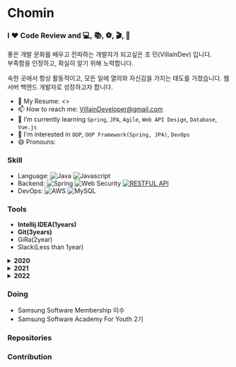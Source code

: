 # Chomin
### I ❤️ Code Review and 💻, 📚, ⚽️, 🎬, 📸


좋은 개발 문화를 배우고 전파하는 개발자가 되고싶은 조 민(VillainDev) 입니다.  
부족함을 인정하고, 확실히 알기 위해 노력합니다.

속한 곳에서 항상 활동적이고, 모든 일에 열의와 자신감을 가지는 태도를 가졌습니다.
웹 서버 백엔드 개발자로 성장하고자 합니다.

- 📝 My Resume: <>
- 📫 How to reach me: VillainDeveloper@gmail.com
- 🌱 I’m currently learning `Spring`, `JPA`, `Agile`, `Web API Design`, `Database`, `Vue.js`
- 🤔 I'm interested in `OOP`, `OOP Framework(Spring, JPA)`, `DevOps`
- 😄 Pronouns: 

<!-- [![Solved.ac프로필](http://mazassumnida.wtf/api/v2/generate_badge?boj=ksundong)](https://solved.ac/ksundong)  -->
<!-- ![github stats](https://github-readme-stats.vercel.app/api?username=ksundong&show_icons=true) -->

### Skill

- Language: ![Java](https://img.shields.io/badge/Java-%23ED8B00.svg?&style=flat&logo=java&logoColor=white) ![Javascript](https://img.shields.io/badge/Javascript%20-%23323330.svg?&style=flat&logo=Javascript&logoColor=%23F7DF1E)
- Backend: ![Spring](https://img.shields.io/badge/Spring%20-%236DB33F.svg?&style=flat&logo=spring&logoColor=white) ![Web Security](https://img.shields.io/badge/-Web%20Security-black) [![RESTFUL API](https://img.shields.io/badge/-RESOURCEful%20API-blueviolet)](https://medium.com/@trevorhreed/you-re-api-isn-t-restful-and-that-s-good-b2662079cf0e)
- DevOps: ![AWS](https://img.shields.io/badge/AWS%20-%23FF9900.svg?&style=flat&logo=amazon-aws&logoColor=white) ![MySQL](https://img.shields.io/badge/Mysql-%2300f.svg?&style=flat&logo=mysql&logoColor=white) 

### Tools

- **Intellij IDEA(1years)**
- **Git(3years)**
- GiRa(2year)
- Slack(Less than 1year)

<details>
  <summary><strong>2020</strong></summary>

- 스프링 부트와 AWS로 혼자 구현하는 웹 서비스 (도서)
- 완벽한 IT 인프라 구축을 위한 Docker (도서)
- Vue.js 압축 완성 올인원 패키지 (Fast Campus) - [Certificated]
- 제발 도커 씁시다! (인프런) - [Certificated]
- AWS/Docker 실전 클라우드 서버 구축 올인원 패키지 - [Certificated]
- Java Algorithm Study(with Code Review) - Done

</details>

<details>
  <summary><strong>2021</strong></summary>
  
- 일상 속 사물이 알려주는 웹 API 디자인
- 관계형 데이터베이스 실전 입문
</details>

<details>
  <summary><strong>2022</strong></summary>
  
- React.js, 스프링 부트, AWS로 배우는 웹 개발 101
- 10개 프로젝트로 완성하는 백엔드 웹개발(Java/Spring) 초격차 패키지 Online.
</details>

### Doing

- Samsung Software Membership 이수
- Samsung Software Academy For Youth 2기


### Repositories



### Contribution




<!--
**Minnaldo/Minnaldo** is a ✨ _special_ ✨ repository because its `README.md` (this file) appears on your GitHub profile.

Here are some ideas to get you started:

- 🔭 I’m currently working on ...
- 🌱 I’m currently learning ...
- 👯 I’m looking to collaborate on ...
- 🤔 I’m looking for help with ...
- 💬 Ask me about ...
- 📫 How to reach me: ...
- 😄 Pronouns: ...
- ⚡ Fun fact: ...
-->
